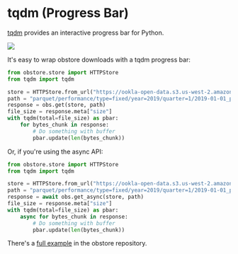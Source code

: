 # tqdm (Progress Bar)

[tqdm](https://tqdm.github.io/) provides an interactive progress bar for Python.

![](../assets/example.gif)

It's easy to wrap obstore downloads with a tqdm progress bar:

```py
from obstore.store import HTTPStore
from tqdm import tqdm

store = HTTPStore.from_url("https://ookla-open-data.s3.us-west-2.amazonaws.com")
path = "parquet/performance/type=fixed/year=2019/quarter=1/2019-01-01_performance_fixed_tiles.parquet"
response = obs.get(store, path)
file_size = response.meta["size"]
with tqdm(total=file_size) as pbar:
    for bytes_chunk in response:
        # Do something with buffer
        pbar.update(len(bytes_chunk))
```

Or, if you're using the async API:

```py
from obstore.store import HTTPStore
from tqdm import tqdm

store = HTTPStore.from_url("https://ookla-open-data.s3.us-west-2.amazonaws.com")
path = "parquet/performance/type=fixed/year=2019/quarter=1/2019-01-01_performance_fixed_tiles.parquet"
response = await obs.get_async(store, path)
file_size = response.meta["size"]
with tqdm(total=file_size) as pbar:
    async for bytes_chunk in response:
        # Do something with buffer
        pbar.update(len(bytes_chunk))
```

There's a [full example](https://github.com/developmentseed/obstore/tree/main/examples/progress-bar) in the obstore repository.

